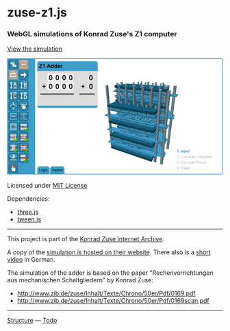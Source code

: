 zuse-z1.js
==========

### WebGL simulations of Konrad Zuse's Z1 computer ###

[View the simulation](http://daign.github.com/zuse-z1.js/src/)

![screenshot](./screenshot.png)

Licensed under [MIT License](https://github.com/daign/zuse-z1.js/blob/master/LICENSE.txt)

Dependencies:
* [three.js](https://github.com/mrdoob/three.js)
* [tween.js](https://github.com/sole/tween.js)

---

This project is part of the [Konrad Zuse Internet Archive](http://zuse.zib.de/).

A copy of the [simulation is hosted on their website](http://zuse-z1.zib.de/).
There also is a [short video](http://zuse-z1.zib.de/simulations/z1/adders/wgl/videos/z1-simulation.mp4) in German.

The simulation of the adder is based on the paper "Rechenvorrichtungen aus mechanischen Schaltgliedern" by Konrad Zuse:
* http://www.zib.de/zuse/Inhalt/Texte/Chrono/50er/Pdf/0169.pdf
* http://www.zib.de/zuse/Inhalt/Texte/Chrono/50er/Pdf/0169scan.pdf

---

[Structure](./src/Structure.md) — [Todo](./src/Todo.md)

